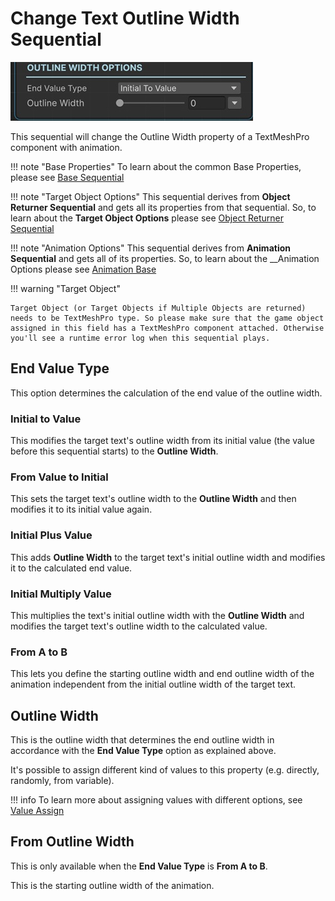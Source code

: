 # Change Text Outline Width Sequential

![Outline Width](../../img/sequential_textoutlinewidth.jpg)

This sequential will change the Outline Width property of a TextMeshPro component with animation.


!!! note "Base Properties"
    To learn about the common Base Properties, please see [Base Sequential](../sequential_base.md)

!!! note "Target Object Options"
    This sequential derives from __Object Returner Sequential__ and gets all its properties from that sequential. So, to learn about the __Target Object Options__ please see [Object Returner Sequential](../sequentialobjectreturner/index.md)

!!! note "Animation Options"
    This sequential derives from __Animation Sequential__ and gets all of its properties. So, to learn about the __Animation Options please see [Animation Base](index.md)

!!! warning "Target Object"
 
    Target Object (or Target Objects if Multiple Objects are returned) needs to be TextMeshPro type. So please make sure that the game object assigned in this field has a TextMeshPro component attached. Otherwise you'll see a runtime error log when this sequential plays.

## End Value Type

This option determines the calculation of the end value of the outline width.

### Initial to Value

This modifies the target text's outline width from its initial value (the value before this sequential starts) to the __Outline Width__.


### From Value to Initial

This sets the target text's outline width to the __Outline Width__ and then modifies it to its initial value again.

### Initial Plus Value

This adds __Outline Width__ to the target text's initial outline width and modifies it to the calculated end value.


### Initial Multiply Value

This multiplies the text's initial outline width with the __Outline Width__ and modifies the target text's outline width to the calculated value.

### From A to B

This lets you define the starting outline width and end outline width of the animation independent from the initial outline width of the target text.


## Outline Width

This is the outline width that determines the end outline width in accordance with the __End Value Type__ option as explained above.

It's possible to assign different kind of values to this property (e.g. directly, randomly, from variable).


!!! info
    To learn more about assigning values with different options, see [Value Assign](../../valueassign.md)
 

## From Outline Width

This is only available when the __End Value Type__ is __From A to B__.

This is the starting outline width of the animation.

